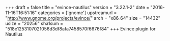 +++
draft = false
title = "evince-nautilus"
version = "3.22.1-2"
date = "2016-11-16T16:51:16"
categories = ['gnome']
upstreamurl = "http://www.gnome.org/projects/evince/"
arch = "x86_64"
size = "14432"
usize = "20256"
sha1sum = "518e1253107021056d3df8afa7458570f6676f84"
+++
Evince plugin for Nautilus